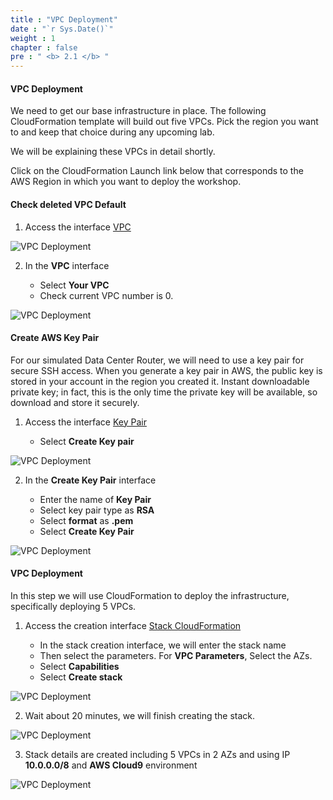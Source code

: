 ```yaml
---
title : "VPC Deployment"
date : "`r Sys.Date()`"
weight : 1
chapter : false
pre : " <b> 2.1 </b> "
---
```

#### VPC Deployment

We need to get our base infrastructure in place. The following CloudFormation template will build out five VPCs. Pick the region you want to and keep that choice during any upcoming lab.

We will be explaining these VPCs in detail shortly.

Click on the CloudFormation Launch link below that corresponds to the AWS Region in which you want to deploy the workshop.

#### Check deleted VPC Default

1. Access the interface [VPC](https://us-east-1.console.aws.amazon.com/vpc/home?region=us-east-1#Home:)

![VPC Deployment](/images/Lab-1/1/0001.png?featherlight=false&width=90pc)

2. In the **VPC** interface

    + Select **Your VPC**
    + Check current VPC number is 0.

![VPC Deployment](/images/Lab-1/1/0002.png?featherlight=false&width=90pc)

#### Create AWS Key Pair

For our simulated Data Center Router, we will need to use a key pair for secure SSH access. When you generate a key pair in AWS, the public key is stored in your account in the region you created it. Instant downloadable private key; in fact, this is the only time the private key will be available, so download and store it securely.

1. Access the interface [Key Pair](https://us-east-1.console.aws.amazon.com/ec2/v2/home?region=us-east-1#KeyPairs:)

   + Select **Create Key pair**

![VPC Deployment](/images/Lab-1/2/0001.png?featherlight=false&width=90pc)

2. In the **Create Key Pair** interface

    - Enter the name of **Key Pair**
    - Select key pair type as **RSA**
    - Select **format** as **.pem**
    - Select **Create Key Pair**

![VPC Deployment](/images/Lab-1/2/0002.png?featherlight=false&width=90pc)

#### VPC Deployment

In this step we will use CloudFormation to deploy the infrastructure, specifically deploying 5 VPCs.

1. Access the creation interface [Stack CloudFormation](https://console.aws.amazon.com/cloudformation/home?region=us-east-1#/stacks/create/review?stackName=tgw&templateURL=https://ee-assets-prod-us-east-1.s3.amazonaws.com/modules/c1bed8fa7fe74c40bcf1d5397530fdcb/v1/IntermediateLab.1.tgw-vpcs.yaml&param_AvailabilityZoneA=us-east-1a&param_AvailabilityZoneB=us-east-1b)

   - In the stack creation interface, we will enter the stack name
   - Then select the parameters. For **VPC Parameters**, Select the AZs.
   - Select **Capabilities**
   - Select **Create stack**

![VPC Deployment](/images/Lab-1/3/0001.png?featherlight=false&width=90pc)

2. Wait about 20 minutes, we will finish creating the stack.

![VPC Deployment](/images/Lab-1/3/0002.png?featherlight=false&width=90pc)

3. Stack details are created including 5 VPCs in 2 AZs and using IP **10.0.0.0/8** and **AWS Cloud9** environment

![VPC Deployment](/images/Lab-1/3/0003.png?featherlight=false&width=90pc)